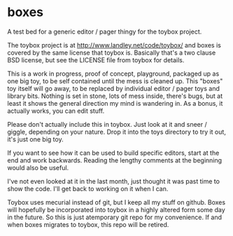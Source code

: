 boxes
=====

A test bed for a generic editor / pager thingy for the toybox project.

The toybox project is at http://www.landley.net/code/toybox/ and boxes
is covered by the same license that toybox is.  Basically that's a two
clause BSD license, but see the LICENSE file from toybox for details.

This is a work in progress, proof of concept, playground, packaged up as
one big toy, to be self contained until the mess is cleaned up.  This
"boxes" toy itself will go away, to be replaced by individual editor /
pager toys and library bits.  Nothing is set in stone, lots of mess
inside, there's bugs, but at least it shows the general direction my
mind is wandering in.  As a bonus, it actually works, you can edit
stuff.

Please don't actually include this in toybox.  Just look at it and sneer
/ giggle, depending on your nature.  Drop it into the toys directory to
try it out, it's just one big toy.

If you want to see how it can be used to build specific editors, start
at the end and work backwards.  Reading the lengthy comments at the
beginning would also be useful.

I've not even looked at it in the last month, just thought it was past
time to show the code.  I'll get back to working on it when I can.

Toybox uses mecurial instead of git, but I keep all my stuff on github. 
Boxes will hopefully be incorporated into toybox in a highly altered
form some day in the future.  So this is just atemporary git repo for my
convenience.  If and when boxes migrates to toybox, this repo will be
retired.

